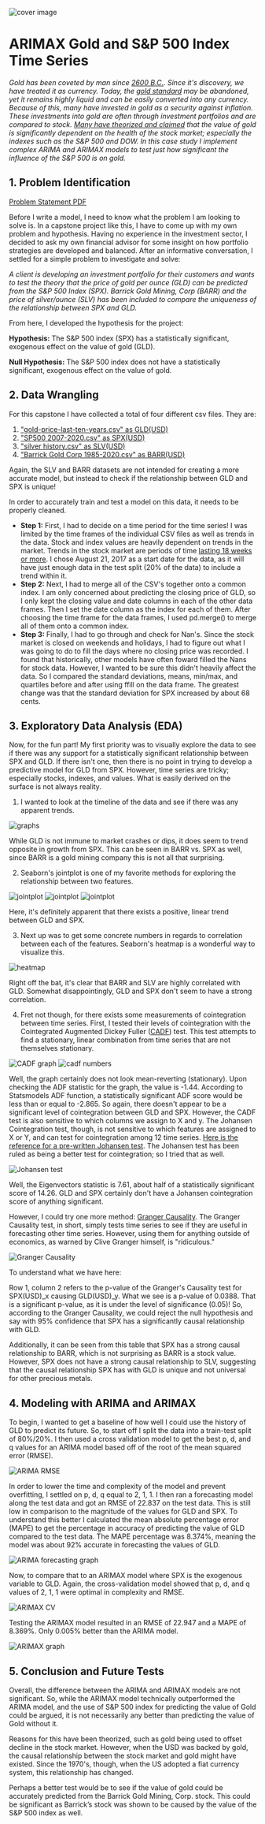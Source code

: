 ![cover image](https://github.com/Shane-McCallum/ARIMAX-Gold-and-S-P500-Time-Series/blob/master/2.%20README%20files/buy-gold-key-wo.jpg)

# ARIMAX Gold and S&P 500 Index Time Series

*Gold has been coveted by man since [2600 B.C.](https://nationwidecoins.com/how-was-gold-discovered/). Since it's discovery, we have treated it as currency. Today, the [gold standard](https://www.investopedia.com/ask/answers/09/gold-standard.asp) may be abandoned, yet it remains highly liquid and can be easily converted into any currency. Because of this, many have invested in gold as a security against inflation. These investments into gold are often through investment portfolios and are compared to stock. [Many have theorized and claimed](https://www.sunshineprofits.com/gold-silver/dictionary/gold-sp/) that the value of gold is significantly dependent on the health of the stock market; especially the indexes such as the S&P 500 and DOW. In this case study I implement complex ARIMA and ARIMAX models to test just how significant the influence of the S&P 500 is on gold.*

## 1. Problem Identification

[Problem Statement PDF](https://github.com/Shane-McCallum/ARIMAX-Gold-and-S-P500-Time-Series/blob/master/2.%20README%20files/Capstone%20Problem%20Statement%20%5BShane%20McCallum%5D.pptx.pdf)

Before I write a model, I need to know what the problem I am looking to solve is. In a capstone project like this, I have to come up with my own problem and hypothesis. Having no experience in the investment sector, I decided to ask my own financial advisor for some insight on how portfolio strategies are developed and balanced. After an informative conversation, I settled for a simple problem to investigate and solve:

*A client is developing an investment portfolio for their customers and wants to test the theory that the price of gold per ounce (GLD) can be predicted from the S&P 500 Index (SPX). Barrick Gold Mining, Corp (BARR) and the price of silver/ounce (SLV) has been included to compare the uniqueness of the relationship between SPX and GLD.*

From here, I developed the hypothesis for the project:

**Hypothesis:** The S&P 500 index (SPX) has a statistically significant, exogenous effect on the value of gold (GLD).

**Null Hypothesis:** The S&P 500 index does not have a statistically significant, exogenous effect on the value of gold.

## 2. Data Wrangling 

For this capstone I have collected a total of four different csv files. They are:
1. ["gold-price-last-ten-years.csv" as GLD(USD)](https://www.macrotrends.net/2627/gold-price-last-ten-years)
2. ["SP500 2007-2020.csv" as SPX(USD)](https://www.marketwatch.com/investing/index/spx)
3. ["silver history.csv" as SLV(USD)](https://www.macrotrends.net/1470/historical-silver-prices-100-year-chart)
4. ["Barrick Gold Corp 1985-2020.csv" as BARR(USD)](https://finance.yahoo.com/quote/GOLD/history?period1=476323200&period2=1614211200&interval=1d&filter=history&frequency=1d&includeAdjustedClose=true)

Again, the SLV and BARR datasets are not intended for creating a more accurate model, but instead to check if the relationship between GLD and SPX is unique!

In order to accurately train and test a model on this data, it needs to be properly cleaned.

*   **Step 1:** First, I had to decide on a time period for the time series! I was limited by the time frames of the individual CSV files as well as trends in the data. Stock and index values are heavily dependent on trends in the market. Trends in the stock market are periods of time [lasting 18 weeks or more](https://www.investors.com/how-to-invest/investors-corner/sell-rules-growth-stocks-break-uptrend-line/#:~:text=A%20properly%20drawn%20trend%20line,of%20at%20least%2018%20weeks). I chose August 21, 2017 as a start date for the data, as it will have just enough data in the test split (20% of the data) to include a trend within it.
*   **Step 2:** Next, I had to merge all of the CSV's together onto a common index. I am only concerned about predicting the closing price of GLD, so I only kept the closing value and date columns in each of the other data frames. Then I set the date column as the index for each of them. After choosing the time frame for the data frames, I used pd.merge() to merge all of them onto a common index.
*    **Step 3:** Finally, I had to go through and check for Nan's. Since the stock market is closed on weekends and holidays, I had to figure out what I was going to do to fill the days where no closing price was recorded. I found that historically, other models have often foward filled the Nans for stock data. However, I wanted to be sure this didn't heavily affect the data. So I compared the standard deviations, means, min/max, and quartiles before and after using ffill on the data frame. The greatest change was that the standard deviation for SPX increased by about 68 cents.

## 3. Exploratory Data Analysis (EDA)

Now, for the fun part! My first priority was to visually explore the data to see if there was any support for a statistically significant relationship between SPX and GLD. If there isn't one, then there is no point in trying to develop a predictive model for GLD from SPX. However, time series are tricky; especially stocks, indexes, and values. What is easily derived on the surface is not always reality.

1. I wanted to look at the timeline of the data and see if there was any apparent trends.

![graphs](https://github.com/Shane-McCallum/ARIMAX-Gold-and-S-P500-Time-Series/blob/master/2.%20README%20files/Graphs.png)

While GLD is not immune to market crashes or dips, it does seem to trend opposite in growth from SPX. This can be seen in BARR vs. SPX as well, since BARR is a gold mining company this is not all that surprising.

2. Seaborn's jointplot is one of my favorite methods for exploring the relationship between two features.

![jointplot](https://github.com/Shane-McCallum/ARIMAX-Gold-and-S-P500-Time-Series/blob/master/2.%20README%20files/jp1.png)
![jointplot](https://github.com/Shane-McCallum/ARIMAX-Gold-and-S-P500-Time-Series/blob/master/2.%20README%20files/jp2.png)
![jointplot](https://github.com/Shane-McCallum/ARIMAX-Gold-and-S-P500-Time-Series/blob/master/2.%20README%20files/jp3.png)

Here, it's definitely apparent that there exists a positive, linear trend between GLD and SPX.

3. Next up was to get some concrete numbers in regards to correlation between each of the features. Seaborn's heatmap is a wonderful way to visualize this.

![heatmap](https://github.com/Shane-McCallum/ARIMAX-Gold-and-S-P500-Time-Series/blob/master/2.%20README%20files/heatmap.png)

Right off the bat, it's clear that BARR and SLV are highly correlated with GLD. Somewhat disappointingly, GLD and SPX don't seem to have a strong correlation.

4. Fret not though, for there exists some measurements of cointegration between time series. First, I tested their levels of cointegration with the Cointegrated Augmented Dickey Fuller ([CADF](https://pythonforfinance.net/2016/05/09/python-backtesting-mean-reversion-part-2/)) test. This test attempts to find a stationary, linear combination from time series that are not themselves stationary.

![CADF graph](https://github.com/Shane-McCallum/ARIMAX-Gold-and-S-P500-Time-Series/blob/master/2.%20README%20files/CADF.png)
![cadf numbers](https://github.com/Shane-McCallum/ARIMAX-Gold-and-S-P500-Time-Series/blob/master/2.%20README%20files/cadf%20numbers.png)

Well, the graph certainly does not look mean-reverting (stationary). Upon checking the ADF statistic for the graph, the value is -1.44. According to Statsmodels ADF function, a statistically significant ADF score would be less than or equal to -2.865. So again, there doesn't appear to be a significant level of cointegration between GLD and SPX. However, the CADF test is also sensitive to which columns we assign to X and y. The Johansen Cointegration test, though, is not sensitive to which features are assigned to X or Y, and can test for cointegration among 12 time series. [Here is the reference for a pre-written Johansen test](https://blog.quantinsti.com/johansen-test-cointegration-building-stationary-portfolio/). The Johansen test has been ruled as being a better test for cointegration; so I tried that as well.

![Johansen test](https://github.com/Shane-McCallum/ARIMAX-Gold-and-S-P500-Time-Series/blob/master/2.%20README%20files/johanssen.png)

Well, the Eigenvectors statistic is 7.61, about half of a statistically significant score of 14.26. GLD and SPX certainly don't have a Johansen cointegration score of anything significant. 

However, I could try one more method: [Granger Causality](https://towardsdatascience.com/granger-causality-and-vector-auto-regressive-model-for-time-series-forecasting-3226a64889a6). The Granger Causality test, in short, simply tests time series to see if they are useful in forecasting other time series. However, using them for anything outside of economics, as warned by Clive Granger himself, is "ridiculous."

![Granger Causality](https://github.com/Shane-McCallum/ARIMAX-Gold-and-S-P500-Time-Series/blob/master/2.%20README%20files/granger.png)

To understand what we have here:

Row 1, column 2 refers to the p-value of the Granger's Causality test for SPX(USD)_x causing GLD(USD)_y. What we see is a p-value of 0.0388. That is a significant p-value, as it is under the level of significance (0.05)! So, according to the Granger Causality, we could reject the null hypothesis and say with 95% confidence that SPX has a significantly causal relationship with GLD.

Additionally, it can be seen from this table that SPX has a strong causal relationship to BARR, which is not surprising as BARR is a stock value. However, SPX does not have a strong causal relationship to SLV, suggesting that the causal relationship SPX has with GLD is unique and not universal for other precious metals. 

## 4. Modeling with ARIMA and ARIMAX

To  begin, I wanted to get a baseline of how well I could use the history of GLD to  predict its future. So, to start off I split the data into a train-test split of  80%/20%. I then used a cross validation model to get the best p, d, and q values for an ARIMA model based off of the root of the mean squared error (RMSE).

![ARIMA RMSE](https://github.com/Shane-McCallum/ARIMAX-Gold-and-S-P500-Time-Series/blob/master/2.%20README%20files/ARIMA%20cv.png)

In order to lower the time and complexity of the model and prevent overfitting, I settled on p, d, q  equal to 2, 1, 1. I then ran a forecasting model along the test data and got an RMSE of 22.837 on the test data. This is still low in comparison to the magnitude of the values for GLD and SPX. To understand this better I calculated the mean absolute percentage error (MAPE) to get the percentage in accuracy of predicting the value of GLD compared to the test data. The MAPE percentage was 8.374%, meaning the model was about 92% accurate in forecasting the values of GLD.

![ARIMA forecasting graph](https://github.com/Shane-McCallum/ARIMAX-Gold-and-S-P500-Time-Series/blob/master/2.%20README%20files/ARIMA%20graph.png)

Now, to compare that to an ARIMAX model where SPX is the exogenous variable to GLD. Again, the cross-validation model showed that p, d, and q values of 2, 1, 1 were optimal in complexity and RMSE.

![ARIMAX CV](https://github.com/Shane-McCallum/ARIMAX-Gold-and-S-P500-Time-Series/blob/master/2.%20README%20files/ARIMAX%20cv.png)

Testing the ARIMAX model resulted in an RMSE of 22.947 and a MAPE of 8.369%. Only 0.005% better than the ARIMA model.

![ARIMAX graph](https://github.com/Shane-McCallum/ARIMAX-Gold-and-S-P500-Time-Series/blob/master/2.%20README%20files/ARIMAX%20graph.png)

## 5. Conclusion and Future Tests

Overall, the difference between the ARIMA and ARIMAX models are not significant. So, while the ARIMAX model technically outperformed the ARIMA model, and the use of S&P 500 index for predicting the value of Gold could be argued, it is not necessarily any better than predicting the value of Gold without it. 

Reasons for this have been theorized, such as gold being used to offset decline in the stock market. However, when the USD was backed by gold, the causal relationship between the stock market and gold might have existed. Since the 1970's, though, when the US adopted a fiat currency system, this relationship has changed.

Perhaps a better test would be to see if the value of gold could be accurately predicted from the Barrick Gold Mining, Corp. stock. This could be significant as Barrick’s stock was shown to be caused by the value of the S&P 500 index as well.
